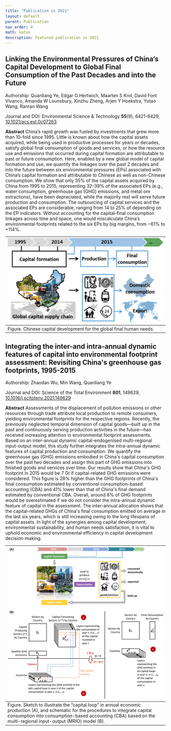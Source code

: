 ```yaml
---
title: "Publication in 2021"
layout: default
parent: Publication
nav_order: 4
math: katex
description: featured publication in 2021
---
```



## Linking the Environmental Pressures of China’s Capital Development to Global Final Consumption of the Past Decades and into the Future

Authorship: Quanliang Ye, Edgar G Hertwich, Maarten S Krol, David Font Vivanco, Amanda W Lounsbury, Xinzhu Zheng, Arjen Y Hoekstra, Yutao Wang, Ranran Wang

Journal and DOI: Environmental Science & Technology **55**(9), 6421-6429, [10.1021/acs.est.0c07263](https://doi.org/10.1021/acs.est.0c07263)

**Abstract** China’s rapid growth was fueled by investments that grew more than 10-fold since 1995. Little is known about how the capital assets acquired, while being used in productive processes for years or decades, satisfy global final consumption of goods and services, or how the resource use and emissions that occurred during capital formation are attributable to past or future consumption. Here, enabled by a new global model of capital formation and use, we quantify the linkages over the past 2 decades and into the future between six environmental pressures (EPs) associated with China’s capital formation and attributable to Chinese as well as non-Chinese consumption. We show that only 35% of the capital assets acquired by China from 1995 to 2015, representing 32–39% of the associated EPs (e.g., water consumption, greenhouse gas (GHG) emissions, and metal ore extractions), have been depreciated, while the majority rest will serve future production and consumption. The outsourcing of capital services and the associated EPs are considerable, ranging from 14 to 25% of depending on the EP indicators. Without accounting for the capital–final consumption linkages across time and space, one would miscalculate China’s environmental footprints related to the six EPs by big margins, from −61% to +114%.

|[![](image/capital_for_global_needs.png)](image/capital_for_global_needs.png)
|:--|
|Figure. Chinese capital development for the global final human needs.|


## Integrating the inter-and intra-annual dynamic features of capital into environmental footprint assessment: Revisiting China's greenhouse gas footprints, 1995-2015

Authorship: Zhaodan Wu, Min Wang, Quanliang Ye

Journal and DOI: Science of the Total Environment **801**, 149629, [10.1016/j.scitotenv.2021.149629](https://doi.org/10.1016/j.scitotenv.2021.149629)

**Abstract** Assessments of the displacement of pollution emissions or other resources through trade attribute local production to remote consumers, yielding environmental footprints for the respective regions. Recently, the previously neglected temporal dimension of capital goods—built up in the past and continuously serving production activities in the future—has received increasing attention in environmental footprint assessments. Based on an inter-annual dynamic capital-endogenised multi-regional input-output model, this study further integrates the intra-annual dynamic features of capital production and consumption. We quantify the greenhouse gas (GHG) emissions embodied in China's capital consumption over the past two decades and assign this part of GHG emissions into finished goods and services over time. Our results show that China's GHG footprint in 2015 would be 7 Gt if capital-related GHG emissions were considered. This figure is 28% higher than the GHG footprints of China's final consumption estimated by conventional consumption-based accounting (CBA) and 41% lower than that of China's final demand estimated by conventional CBA. Overall, around 8% of GHG footprints would be overestimated if we do not consider the intra-annual dynamic feature of capital in the assessment. The inter-annual allocation shows that the capital-related GHGs of China's final consumption emitted on average in the last six years, which is still increasing owing to the long lifespans of capital assets. In light of the synergies among capital development, environmental sustainability, and human needs satisfaction, it is vital to uphold economic and environmental efficiency in capital development decision-making.

|[![](image/capital_for_global_needs_stote.png)](image/capital_for_global_needs_stote.png)
|:--|
|Figure. Sketch to illustrate the “capital loop” in annual economic production (A), and schematic for the procedures to integrate capital consumption into consumption-based accounting (CBA) based on the multi-regional input-output (MRIO) model (B).|
